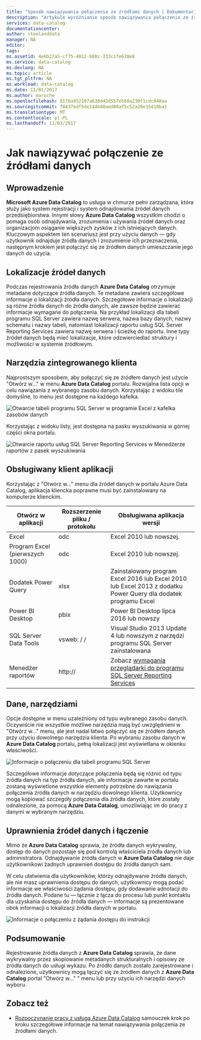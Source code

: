 ```yaml
---
title: "Sposób nawiązywania połączenia ze źródłami danych | Dokumentacja firmy Microsoft"
description: "Artykule wyróżnianie sposób nawiązywania połączenia ze źródłami danych odnalezionymi w wykazie danych Azure."
services: data-catalog
documentationcenter: 
author: steelanddata
manager: NA
editor: 
tags: 
ms.assetid: 4e6b27a5-cf75-4012-b88c-333c1fe638e8
ms.service: data-catalog
ms.devlang: NA
ms.topic: article
ms.tgt_pltfrm: NA
ms.workload: data-catalog
ms.date: 11/01/2017
ms.author: maroche
ms.openlocfilehash: 8176a952107a630d42d557e568a230f1cdc840aa
ms.sourcegitcommit: f8437edf5de144b40aed00af5c52a20e35d10ba1
ms.translationtype: MT
ms.contentlocale: pl-PL
ms.lasthandoff: 11/03/2017
---
```

# <a name="how-to-connect-to-data-sources"></a>Jak nawiązywać połączenie ze źródłami danych
## <a name="introduction"></a>Wprowadzenie
**Microsoft Azure Data Catalog** to usługa w chmurze pełni zarządzana, która służy jako system rejestracji i system odnajdowania źródeł danych przedsiębiorstwa. Innymi słowy **Azure Data Catalog** wszystkim chodzi o pomaga osób odnajdywania, zrozumienia i używania źródeł danych oraz organizacjom osiąganie większych zysków z ich istniejących danych. Kluczowym aspektem ten scenariusz jest przy użyciu danych — gdy użytkownik odnajduje źródła danych i zrozumienie ich przeznaczenia, następnym krokiem jest połączyć się ze źródłem danych umieszczanie jego danych do użycia.

## <a name="data-source-locations"></a>Lokalizacje źródeł danych
Podczas rejestrowania źródła danych **Azure Data Catalog** otrzymuje metadane dotyczące źródła danych. Te metadane zawiera szczegółowe informacje o lokalizacji źródła danych. Szczegółowe informacje o lokalizacji są różne źródła danych do źródła danych, ale zawsze będzie zawierać informacje wymagane do połączenia. Na przykład lokalizacji dla tabeli programu SQL Server zawiera nazwę serwera, nazwa bazy danych, nazwy schematu i nazwy tabeli, natomiast lokalizacji raportu usług SQL Server Reporting Services zawiera nazwę serwera i ścieżkę do raportu. Inne typy źródeł danych będą mieć lokalizacje, które odzwierciedlać struktury i możliwości w systemie źródłowym.

## <a name="integrated-client-tools"></a>Narzędzia zintegrowanego klienta
Najprostszym sposobem, aby połączyć się ze źródłem danych jest użycie "Otwórz w..." w menu **Azure Data Catalog** portalu. Rozwijalna lista opcji w celu nawiązania z wybranego zasobu danych.
Korzystając z widoku tile domyślne, to menu jest dostępne na każdego kafelka.

 ![Otwarcie tabeli programu SQL Server w programie Excel z kafelka zasobów danych](./media/data-catalog-how-to-connect/data-catalog-how-to-connect1.png)

Korzystając z widoku listy, jest dostępna na pasku wyszukiwania w górnej części okna portalu.

 ![Otwarcie raportu usług SQL Server Reporting Services w Menedżerze raportów z pasek wyszukiwania](./media/data-catalog-how-to-connect/data-catalog-how-to-connect2.png)

## <a name="supported-client-applications"></a>Obsługiwany klient aplikacji
Korzystając z "Otwórz w..." menu dla źródeł danych w portalu Azure Data Catalog, aplikacja kliencka poprawne musi być zainstalowany na komputerze klienckim.

| Otwórz w aplikacji | Rozszerzenie pliku / protokołu | Obsługiwana aplikacja wersji |
| --- | --- | --- |
| Excel |odc |Excel 2010 lub nowszej. |
| Program Excel (pierwszych 1000) |odc |Excel 2010 lub nowszej. |
| Dodatek Power Query |xlsx |Zainstalowany program Excel 2016 lub Excel 2010 lub Excel 2013 z dodatku Power Query dla dodatek programu Excel |
| Power BI Desktop |pbix |Power BI Desktop lipca 2016 lub nowszy |
| SQL Server Data Tools |vsweb: / / |Visual Studio 2013 Update 4 lub nowszym z narzędzi programu SQL Server zainstalowana |
| Menedżer raportów |http:// |Zobacz [wymagania przeglądarki do programu SQL Server Reporting Services](https://technet.microsoft.com/en-us/library/ms156511.aspx) |

## <a name="your-data-your-tools"></a>Dane, narzędziami
Opcje dostępne w menu uzależniony od typu wybranego zasobu danych. Oczywiście nie wszystkie możliwe narzędzia mają być uwzględnieni w "Otwórz w..." menu, ale jest nadal łatwo połączyć się ze źródłem danych przy użyciu dowolnego narzędzia klienta. Po wybraniu zasobu danych w **Azure Data Catalog** portalu, pełną lokalizacji jest wyświetlana w okienku właściwości.

 ![Informacje o połączeniu dla tabeli programu SQL Server](./media/data-catalog-how-to-connect/data-catalog-how-to-connect3.png)

Szczegółowe informacje dotyczące połączenia będą się różnić od typu źródła danych na typ źródła danych, ale informacje zawarte w portalu zostaną wyświetlone wszystkie elementy potrzebne do nawiązania połączenia źródła danych w narzędziu dowolnego klienta. Użytkownicy mogą kopiować szczegóły połączenia dla źródła danych, które zostały odnalezione, za pomocą **Azure Data Catalog**, umożliwiając im do pracy z danymi w wybranym narzędziu.

## <a name="connecting-and-data-source-permissions"></a>Uprawnienia źródeł danych i łączenie
Mimo że **Azure Data Catalog** sprawia, że źródła danych wykrywalny, dostęp do danych pozostaje się pod kontrolą właściciela źródła danych lub administratora. Odnajdywanie źródła danych w **Azure Data Catalog** nie daje użytkownikowi żadnych uprawnień dostępu do źródła danych sam.

W celu ułatwienia dla użytkowników, którzy odnajdywanie źródła danych, ale nie masz uprawnienia dostępu do danych, użytkownicy mogą podać informacje we właściwości żądania dostępu, gdy dodawanie adnotacji do źródła danych. Podane tu — łącznie z łącza do procesu lub punkt kontaktu dla uzyskania dostępu do źródła danych — informacje są prezentowane obok informacji o lokalizacji źródła danych w portalu.

 ![Informacje o połączeniu z żądania dostępu do instrukcji](./media/data-catalog-how-to-connect/data-catalog-how-to-connect4.png)

## <a name="summary"></a>Podsumowanie
Rejestrowanie źródła danych z **Azure Data Catalog** sprawia, że dane wykrywalny przez skopiowanie metadanych strukturalnych i opisowy ze źródła danych do usługi wykazu. Po źródło danych zostało zarejestrowane i odnalezione, użytkownicy mogą łączyć się ze źródłem danych z **Azure Data Catalog** portal "Otwórz w..." " menu lub przy użyciu ich narzędzi danych wyboru.

## <a name="see-also"></a>Zobacz też
* [Rozpoczynanie pracy z usługą Azure Data Catalog](data-catalog-get-started.md) samouczek krok po kroku szczegółowe informacje na temat nawiązywania połączenia ze źródłami danych.
